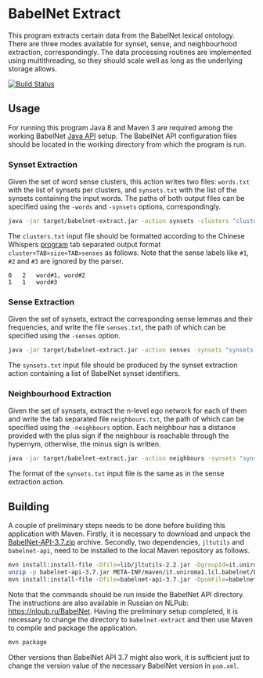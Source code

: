 BabelNet Extract
================

This program extracts certain data from the BabelNet lexical ontology. There are three modes available for synset, sense, and neighbourhood extraction, correspondingly. The data processing routines are implemented using multithreading, so they should scale well as long as the underlying storage allows.

[![Build Status][travis_ci_badge]][travis_ci_link]

[travis_ci_badge]: https://travis-ci.org/tudarmstadt-lt/babelnet-extract.svg
[travis_ci_link]: https://travis-ci.org/tudarmstadt-lt/babelnet-extract

Usage
-----

For running this program Java 8 and Maven 3 are required among the working BabelNet [Java API](http://babelnet.org/download) setup. The BabelNet API configuration files should be located in the working directory from which the program is run.

### Synset Extraction

Given the set of word sense clusters, this action writes two files: `words.txt` with the list of synsets per clusters, and `synsets.txt` with the list of the synsets containing the input words. The paths of both output files can be specified using the `-words` and `-synsets` options, correspondingly.

```bash
java -jar target/babelnet-extract.jar -action synsets -clusters "clusters.txt" -words "words.txt" -synsets "synsets.txt"
```

The `clusters.txt` input file should be formatted according to the Chinese Whispers [program](https://github.com/tudarmstadt-lt/chinese-whispers) tab separated output format `cluster<TAB>size<TAB>senses` as follows. Note that the sense labels like `#1`, `#2` and `#3` are ignored by the parser.

```
0	2	word#1, word#2
1	1	word#3
```

### Sense Extraction

Given the set of synsets, extract the corresponding sense lemmas and their frequencies, and write the file `senses.txt`, the path of which can be specified using the `-senses` option.

```bash
java -jar target/babelnet-extract.jar -action senses -synsets "synsets.txt" -senses "senses.txt"
```

The `synsets.txt` input file should be produced by the synset extraction action containing a list of BabelNet synset identifiers.

### Neighbourhood Extraction

Given the set of synsets, extract the n-level ego network for each of them and write the tab separated file `neighbours.txt`, the path of which can be specified using the `-neighbours` option. Each neighbour has a distance provided with the plus sign if the neighbour is reachable through the hypernym, otherwise, the minus sign is written.

```bash
java -jar target/babelnet-extract.jar -action neighbours -synsets "synsets.txt" -depth 2 -neighbours "neighbours.txt"
```

The format of the `synsets.txt` input file is the same as in the sense extraction action.

Building
--------

A couple of preliminary steps needs to be done before building this application with Maven. Firstly, it is necessary to download and unpack the [BabelNet-API-3.7.zip](http://babelnet.org/data/3.7/BabelNet-API-3.7.zip) archive. Secondly, two dependencies, `jltutils` and `babelnet-api`, need to be installed to the local Maven repository as follows.

```bash
mvn install:install-file -Dfile=lib/jltutils-2.2.jar -DgroupId=it.uniroma1.lcl.jlt -DartifactId=jltutils -Dversion=2.2 -Dpackaging=jar
unzip -p babelnet-api-3.7.jar META-INF/maven/it.uniroma1.lcl.babelnet/babelnet-api/pom.xml | grep -vP '<(scope|systemPath)>' >babelnet-api-3.7.pom
mvn install:install-file -Dfile=babelnet-api-3.7.jar -DpomFile=babelnet-api-3.7.pom
```

Note that the commands should be run inside the BabelNet API directory. The instructions are also available in Russian on NLPub: <https://nlpub.ru/BabelNet>. Having the preliminary setup completed, it is necessary to change the directory to `babelnet-extract` and then use Maven to compile and package the application.

```bash
mvn package
```

Other versions than BabelNet API 3.7 might also work, it is sufficient just to change the version value of the necessary BabelNet version in `pom.xml`.
